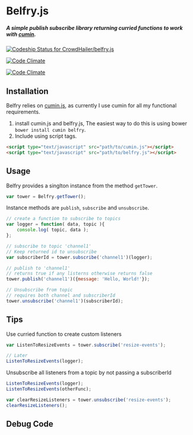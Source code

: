 Belfry.js
========
##### A simple publish subscribe library returning curried functions to work with [cumin](https://github.com/CrowdHailer/cuminjs).

[ ![Codeship Status for CrowdHailer/belfry.js](https://www.codeship.io/projects/d391bdb0-cada-0131-bf83-1a857f2293be/status?branch=master)](https://www.codeship.io/projects/22574)

[![Code Climate](https://codeclimate.com/github/CrowdHailer/belfry.js.png)](https://codeclimate.com/github/CrowdHailer/belfry.js)

[![Code Climate](https://codeclimate.com/github/CrowdHailer/belfry.js/coverage.png)](https://codeclimate.com/github/CrowdHailer/belfry.js)

## Installation

Belfry relies on [cumin.js](https://github.com/CrowdHailer/cuminjs), as currently I use cumin for all my functional requirements.

1. install cumin.js and belfry.js, The easiest way to do this is using bower `bower install cumin belfry`.
2. Include using script tags.
```html
<script type="text/javascript" src="path/to/cumin.js"></script>
<script type="text/javascript" src="path/to/belfry.js"></script>
```

## Usage

Belfry provides a singlton instance from the method `getTower`.

```js
var tower = Belfry.getTower();
```

Instance methods are `publish`, `subscribe` and `unsubscribe`.

```js
// create a function to subscribe to topics
var logger = function( data, topic ){
    console.log( topic, data );
};

// subscribe to topic 'channel1'
// Keep returned id to unsubscribe
var subscriberId = tower.subscribe('channel1')(logger);

// publish to 'channel1'
// returns true if any listerns otherwise returns false
tower.publish('channel1')({message: 'Hello, World!'});

// Unsubscribe from topic
// requires both channel and subscriberId
tower.unsubscribe('channel1')(subscriberId);
```

## Tips
Use curried function to create custom listeners

```js
var ListenToResizeEvents = tower.subscribe('resize-events');

// Later
ListenToResizeEvents(logger);
```

Unsubscribe all listeners from a topic by not passing a subscriberId
```js
ListenToResizeEvents(logger);
ListenToResizeEvents(otherFunc);

var clearResizeListeners = tower.unsubscribe('resize-events');
clearResizeListeners();
```

## Debug Code


